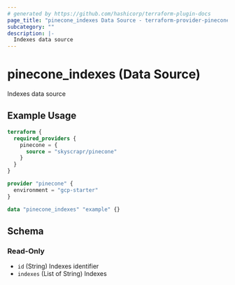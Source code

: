 ```yaml
---
# generated by https://github.com/hashicorp/terraform-plugin-docs
page_title: "pinecone_indexes Data Source - terraform-provider-pinecone"
subcategory: ""
description: |-
  Indexes data source
---
```


# pinecone_indexes (Data Source)

Indexes data source

## Example Usage

```terraform
terraform {
  required_providers {
    pinecone = {
      source = "skyscrapr/pinecone"
    }
  }
}

provider "pinecone" {
  environment = "gcp-starter"
}

data "pinecone_indexes" "example" {}
```

<!-- schema generated by tfplugindocs -->
## Schema

### Read-Only

- `id` (String) Indexes identifier
- `indexes` (List of String) Indexes
